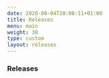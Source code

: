 ```yaml
---
date: 2020-08-04T20:08:11+01:00
title: Releases
menu: main
weight: 30
type: custom
layout: releases
---
```


### Releases

